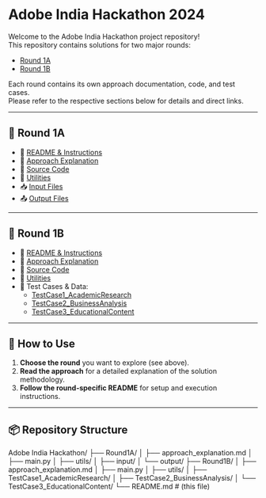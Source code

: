 # Adobe India Hackathon 2024

Welcome to the Adobe India Hackathon project repository!  
This repository contains solutions for two major rounds:

- [Round 1A](./Round1A/)
- [Round 1B](./Round1B/)

Each round contains its own approach documentation, code, and test cases.  
Please refer to the respective sections below for details and direct links.

---

## 📁 Round 1A

- 📄 [README & Instructions](./Round1A/README.md)  
- 🧠 [Approach Explanation](./Round1A/approach_explanation.md)  
- 🧾 [Source Code](./Round1A/main.py)  
- 🧰 [Utilities](./Round1A/utils/)  
- 📥 [Input Files](./Round1A/input/)  
- 📤 [Output Files](./Round1A/output/)

---

## 📁 Round 1B

- 📄 [README & Instructions](./Round1B/README.md)  
- 🧠 [Approach Explanation](./Round1B/approach_explanation.md)  
- 🧾 [Source Code](./Round1B/main.py)  
- 🧰 [Utilities](./Round1B/utils/)  
- 🧪 Test Cases & Data:  
  - [TestCase1_AcademicResearch](./Round1B/TestCase1_AcademicResearch/)  
  - [TestCase2_BusinessAnalysis](./Round1B/TestCase2_BusinessAnalysis/)  
  - [TestCase3_EducationalContent](./Round1B/TestCase3_EducationalContent/)

---

## 📝 How to Use

1. **Choose the round** you want to explore (see above).  
2. **Read the approach** for a detailed explanation of the solution methodology.  
3. **Follow the round-specific README** for setup and execution instructions.

---

## 📦 Repository Structure

Adobe India Hackathon/
├── Round1A/
│   ├── approach_explanation.md
│   ├── main.py
│   ├── utils/
│   ├── input/
│   └── output/
├── Round1B/
│   ├── approach_explanation.md
│   ├── main.py
│   ├── utils/
│   ├── TestCase1_AcademicResearch/
│   ├── TestCase2_BusinessAnalysis/
│   └── TestCase3_EducationalContent/
└── README.md  # (this file)
